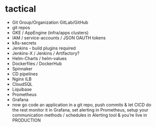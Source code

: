 # tactical
* Git Group/Organization GitLab/GitHub
* git repos
* GKE / AppEngine (infra/apps clusters)
* IAM / service-accounts / JSON OAUTH tokens
* k8s-secrets
* Jenkins - build plugins required
* Jenkins-X / Jenkins / Artifactory?
* Helm-Charts / helm-values
* Dockerfiles / DockerHub
* Spinnaker
* CD pipelines
* Nginx ILB
* CloudSQL
* Liquibase
* Prometheus
* Grafana
* now go code an application in a git repo, push commits & let CICD do the rest
monitor it in Grafana, set alerting in Prometheus, setup your communication methods / schedules in Alerting tool & you’re live in PRODUCTION
